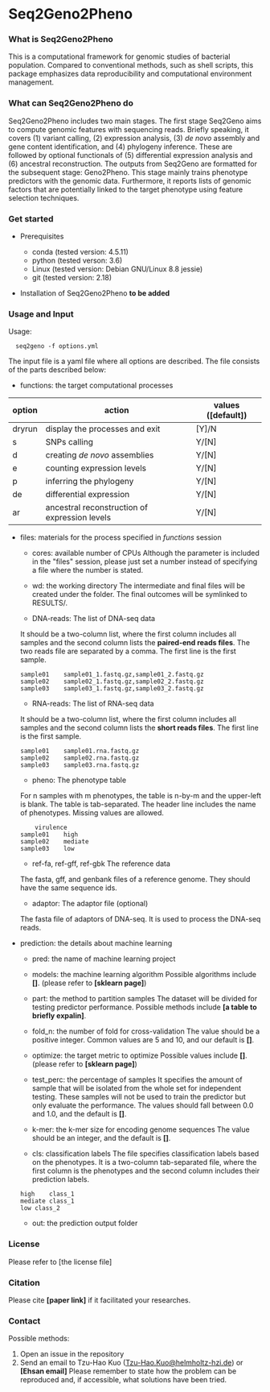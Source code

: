 # Seq2Geno2Pheno

### What is Seq2Geno2Pheno
This is a computational framework for genomic studies of bacterial population. Compared to conventional methods, such as shell scripts, this package emphasizes data reproducibility and computational environment management. 

### What can Seq2Geno2Pheno do
Seq2Geno2Pheno includes two main stages. The first stage Seq2Geno aims to compute genomic features with sequencing reads. Briefly speaking, it covers (1) variant calling, (2) expression analysis, (3) _de novo_ assembly and gene content identification, and (4) phylogeny inference. These are followed by optional functionals of (5) differential expression analysis and (6) ancestral reconstruction. 
The outputs from Seq2Geno are formatted for the subsequent stage: Geno2Pheno. This stage mainly trains phenotype predictors with the genomic data. Furthermore, it reports lists of genomic factors that are potentially linked to the target phenotype using feature selection techniques.

### Get started
- Prerequisites

    - conda (tested version: 4.5.11)
    - python (tested verson: 3.6)
    - Linux (tested version: Debian GNU/Linux 8.8 jessie)
    - git (tested version: 2.18)

- Installation of Seq2Geno2Pheno
__to be added__

### Usage and Input

Usage:
```
  seq2geno -f options.yml
```

The input file is a yaml file where all options are described. The file consists of the parts described below:

- functions: the target computational processes

| option | action | values ([default])|
| --- | --- | --- |
| dryrun | display the processes and exit | [Y]/N |
| s | SNPs calling | Y/[N] |
| d | creating _de novo_ assemblies | Y/[N] |
| e | counting expression levels | Y/[N] |
| p | inferring the phylogeny | Y/[N] |
| de | differential expression | Y/[N] |
| ar | ancestral reconstruction of expression levels | Y/[N] |

- files: materials for the process specified in _functions_ session

    - cores: available number of CPUs 
    Although the parameter is included in the "files" session, please just set a number instead of specifying a file where the number is stated.

    - wd: the working directory
    The intermediate and final files will be created under the folder. The final outcomes will be symlinked to RESULTS/.

    - DNA-reads: The list of DNA-seq data 

    It should be a two-column list, where the first column includes all samples and the second column lists the __paired-end reads files__. The two reads file are separated by a comma. The first line is the first sample.
    ```
    sample01	sample01_1.fastq.gz,sample01_2.fastq.gz
    sample02	sample02_1.fastq.gz,sample02_2.fastq.gz
    sample03	sample03_1.fastq.gz,sample03_2.fastq.gz
    ```

    - RNA-reads: The list of RNA-seq data

    It should be a two-column list, where the first column includes all samples and the second column lists the __short reads files__. The first line is the first sample.
    ```
    sample01	sample01.rna.fastq.gz
    sample02	sample02.rna.fastq.gz
    sample03	sample03.rna.fastq.gz
    ```

    - pheno: The phenotype table

    For n samples with m phenotypes, the table is n-by-m and the upper-left is blank. The table is tab-separated. The header line includes the name of phenotypes. Missing values are allowed.
    ```
	    virulence
    sample01	high
    sample02	mediate
    sample03	low
    ```

    - ref-fa, ref-gff, ref-gbk	The reference data

    The fasta, gff, and genbank files of a reference genome. They should have the same sequence ids. 

    - adaptor: The adaptor file (optional)

    The fasta file of adaptors of DNA-seq. It is used to process the DNA-seq reads. 

- prediction: the details about machine learning

    - pred: the name of machine learning project

    - models: the machine learning algorithm
    Possible algorithms include __[]__. (please refer to __[sklearn page]__)

    - part: the method to partition samples
    The dataset will be divided for testing predictor performance. Possible methods include __[a table to briefly expalin]__.

    - fold_n: the number of fold for cross-validation
    The value should be a positive integer. Common values are 5 and 10, and our default is __[]__.

    - optimize: the target metric to optimize
    Possible values include __[]__. (please refer to __[sklearn page]__)

    - test_perc: the percentage of samples 
    It specifies the amount of sample that will be isolated from the whole set for independent testing. These samples will not be used to train the predictor but only evaluate the performance. 
    The values should fall between 0.0 and 1.0, and the default is __[]__.

    - k-mer: the k-mer size for encoding genome sequences
    The value should be an integer, and the default is __[]__.

    - cls: classification labels
    The file specifies classification labels based on the phenotypes. It is a two-column tab-separated file, where the first column is the phenotypes and the second column includes their prediction labels. 
    ```
    high	class_1
    mediate	class_1
    low	class_2
    ```

    - out: the prediction output folder


### License
Please refer to [the license file]

### Citation
Please cite __[paper link]__ if it facilitated your researches. 

### Contact
Possible methods:
1. Open an issue in the repository
2. Send an email to Tzu-Hao Kuo (Tzu-Hao.Kuo@helmholtz-hzi.de) or __[Ehsan email]__
Please remember to state how the problem can be reproduced and, if accessible, what solutions have been tried. 
